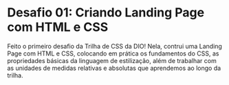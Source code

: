 # Desafio 01: Criando Landing Page com HTML e CSS

Feito o primeiro desafio da Trilha de CSS da DIO! Nela, contrui uma Landing Page com HTML e CSS, colocando em prática os fundamentos do CSS,
as propriedades básicas da linguagem de estilização, além de trabalhar com as unidades de medidas relativas e absolutas que aprendemos ao longo da trilha.



